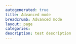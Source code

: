 ```yaml
---
autogenerated: true
title: Advanced mode
breadcrumb: Advanced mode
layout: page
categories: 
description: test description
---
```




